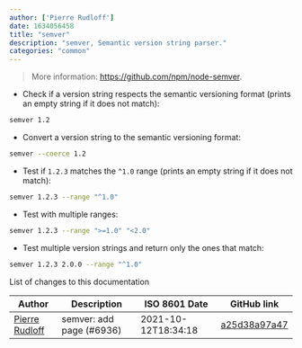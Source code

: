 ```yaml
---
author: ['Pierre Rudloff']
date: 1634056458
title: "semver"
description: "semver, Semantic version string parser."
categories: "common"
---
```

> More information: <https://github.com/npm/node-semver>.

- Check if a version string respects the semantic versioning format (prints an empty string if it does not match):

```bash
semver 1.2
```

- Convert a version string to the semantic versioning format:

```bash
semver --coerce 1.2
```

- Test if `1.2.3` matches the `^1.0` range (prints an empty string if it does not match):

```bash
semver 1.2.3 --range "^1.0"
```

- Test with multiple ranges:

```bash
semver 1.2.3 --range ">=1.0" "<2.0"
```

- Test multiple version strings and return only the ones that match:

```bash
semver 1.2.3 2.0.0 --range "^1.0"
```
List of changes to this documentation


Author | Description | ISO 8601 Date | GitHub link
------|-----|-----|-----
[Pierre Rudloff](mailto:contact@rudloff.pro) | semver: add page (#6936) | 2021-10-12T18:34:18 | [a25d38a97a47](https://github.com/tldr-pages/tldr/commit/a25d38a97a4734950363bb596e214c9d59f6e155)

